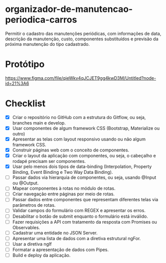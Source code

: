 # organizador-de-manutencao-periodica-carros
Permitir o cadastro das manutenções periódicas, com informações de data, descrição da manutenção, custo, componentes substituídos e previsão da próxima manutenção do tipo cadastrado. 


# Protótipo

https://www.figma.com/file/qieWkv4qJCJET9gg4kwD3M/Untitled?node-id=21%3A6


# Checklist

- [x] Criar o repositório no GitHub com a estrutura do Gitflow, ou seja, branches main e develop.
- [x] Usar componentes de algum framework CSS (Bootstrap, Materialize ou outro)
- [x] Apresentar as telas com layout responsivo usando ou não algum framework CSS.
- [x] Construir páginas web com o conceito de componentes.
- [x] Criar o layout da aplicação com componentes, ou seja, o cabeçalho e rodapé precisam ser componentes.
- [x] Usar pelo menos dois tipos de data-binding (Interpolation, Property Binding, Event Binding e Two Way Data Binding).
- [ ] Passar dados via hierarquia de componentes, ou seja, usando @Input ou @Output.
- [ ] Mapear componentes à rotas no módulo de rotas.
- [ ] Criar navegação entre páginas por meio de rotas.
- [ ] Passar dados entre componentes que representam diferentes telas via parâmetros de rotas.
- [ ] Validar campos do formulário com REGEX e apresentar os erros.
- [ ] Desabilitar o botão de submit enquanto o formulário está inválido.
- [ ] Fazer requisições a API com tratamento da resposta com Promises ou Observables.
- [ ] Cadastrar uma entidade no JSON Server.
- [ ] Apresentar uma lista de dados com a diretiva estrutural ngFor.
- [ ] Usar a diretiva ngIf
- [ ] Formatar a apresentação de dados com Pipes.
- [ ] Build e deploy da aplicação.
